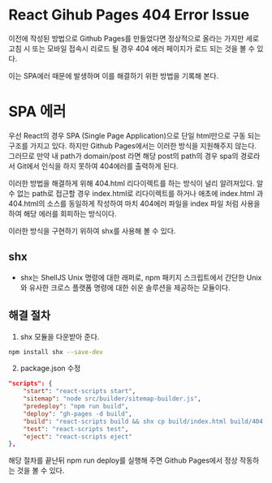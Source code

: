 # React Gihub Pages 404 Error Issue

 이전에 작성된 방법으로 Github Pages를 만들었다면 정상적으로 올라는 가지만 세로고침 시 또는 모바일 접속시 리로드 될 경우 404 에러 페이지가 로드 되는 것을 볼 수 있다.

이는 SPA에러 때문에 발생하며 이를 해결하기 위한 방법을 기록해 본다.

# SPA 에러

 우선 React의 경우 SPA (Single Page Application)으로 단일 html만으로 구동 되는 구조를 가지고 있다. 
하지만 Github Pages에서는 이러한 방식을 지원해주지 않는다.
그러므로 만약 내 path가 domain/post 라면 해당 post의 path의 경우 spa의 경로라서 Git에서 인식을 하지 못하여 404에러를 출력하게 된다.

이러한 방법을 해결하게 위해 404.html 리다이렉트를 하는 방식이 널리 알려져있다.
알수 없는 path로 접근할 경우 index.html로 리다이렉트를 하거나 애초에 index.html 과 404.html의 소스를 동일하게 작성하여 마치 404에러 파일을 index 파일 처럼 사용을하여 해당 에러를 회피하는 방식이다.

이러한 방식을 구현하기 위하여 shx를 사용해 볼 수 있다.

## shx

- shx는 ShellJS Unix 명령에 대한 래퍼로, npm 패키지 스크립트에서 간단한 Unix와 유사한 크로스 플랫폼 명령에 대한 쉬운 솔루션을 제공하는 모듈이다.

## 해결 절차

1. shx 모듈을 다운받아 준다.
``` bash
npm install shx --save-dev
```

2. package.json 수정
``` json
"scripts": {
	"start": "react-scripts start",
	"sitemap": "node src/builder/sitemap-builder.js",
	"predeploy": "npm run build",
	"deploy": "gh-pages -d build",
	"build": "react-scripts build && shx cp build/index.html build/404.html",
	"test": "react-scripts test",
	"eject": "react-scripts eject"
},
```

해당 절차를 끝난뒤 npm run deploy를 실행해 주면 Github Pages에서 정상 작동하는 것을 볼 수 있다.
